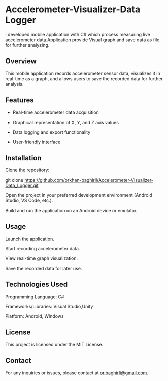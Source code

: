 # Accelerometer-Visualizer-Data Logger
i developed mobile application with C# which process measuring live accelerometer data.Application provide Visual graph and save data as file for further analyzing.

## Overview

This mobile application records accelerometer sensor data, visualizes it in real-time as a graph, and allows users to save the recorded data for further analysis.
<a href="https://github.com/orkhan-baghirli/Accelerometer-Visualizer-Data_Logger/blob/2481fb353a8bc831162ca26a8bddf8e34684e07d/Accelerometer-app-screenshot.png"></a>

## Features

- Real-time accelerometer data acquisition

- Graphical representation of X, Y, and Z axis values

- Data logging and export functionality

- User-friendly interface

## Installation

Clone the repository:

git clone https://github.com/orkhan-baghirli/Accelerometer-Visualizer-Data_Logger.git

Open the project in your preferred development environment (Android Studio, VS Code, etc.).

Build and run the application on an Android device or emulator.

## Usage

Launch the application.

Start recording accelerometer data.

View real-time graph visualization.

Save the recorded data for later use.

## Technologies Used

Programming Language: C#

Frameworks/Libraries: Visual Studio,Unity

Platform: Android, Windows


## License

This project is licensed under the MIT License.

## Contact

For any inquiries or issues, please contact at or.baghirli@gmail.com.
